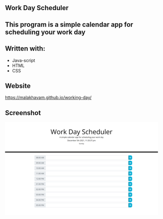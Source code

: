 ## Work Day Scheduler 

## This program is a simple calendar app for scheduling your work day 

## Written with:

* Java-script
* HTML
* CSS

## Website

https://malakhavam.github.io/working-day/

## Screenshot

![Mockup-image](Develop/images/malakhavam.github.io_working-day_.png)

